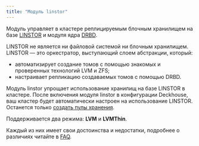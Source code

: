 ```yaml
---
title: "Модуль linstor"
---
```


Модуль управляет в кластере реплицируемым блочным хранилищем на базе [LINSTOR](https://linbit.com/linstor/) и модуля ядра [DRBD](https://linbit.com/drbd/).

LINSTOR не является ни файловой системой ни блочным хранилищем. LINSTOR — это оркестратор, выступающий слоем абстракции, который: 
- автоматизирует создание томов с помощью знакомых и проверенных технологий LVM и ZFS; 
- настраивает репликацию создаваемых томов с помощью DRBD.

Модуль linstor упрощает использование хранилищ на базе LINSTOR в кластере. После включения модуля linstor в конфигурации Deckhouse, ваш кластер будет автоматически настроен на использование LINSTOR. Останется только [создать пулы хранения](configuration.html#конфигурация-хранилища-linstor).

Поддерживается два режима: **LVM** и **LVMThin**.

Каждый из них имеет свои достоинства и недостатки, подробнее о различиях читайте в [FAQ](faq.html#производительность-и-надёжность-linstor-сравнение-с-ceph).

